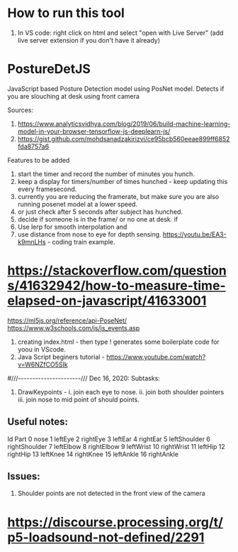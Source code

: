 # How to run this tool

1. In VS code: right click on html and select "open with Live Server" (add live server extension if you don't have it already)

# PostureDetJS
JavaScript based Posture Detection model using PosNet model. Detects if you are slouching at desk using front camera

Sources: 
1. https://www.analyticsvidhya.com/blog/2019/06/build-machine-learning-model-in-your-browser-tensorflow-js-deeplearn-js/
2. https://gist.github.com/mohdsanadzakirizvi/ce95bcb560eeae899ff6852fda8757a6


Features to be added
1. start the timer and record the number of minutes you hunch. 
2. keep a display for timers/number of times hunched - keep updating this every framesecond.
3. currently you are reducing the framerate, but make sure you are also running posenet model at a lower speed.
4. or just check after 5 seconds after subject has hunched.
5. decide if someone is in the frame/ or no one at desk. if 
6. Use lerp for smooth interpolation and
7. use distance from nose to eye for depth sensing. 
https://youtu.be/EA3-k9mnLHs - coding train example. 

# https://stackoverflow.com/questions/41632942/how-to-measure-time-elapsed-on-javascript/41633001


https://ml5js.org/reference/api-PoseNet/
https://www.w3schools.com/js/js_events.asp

1. creating index.html - then type !<TAB> generates some boilerplate code for yoou in VScode.
2. Java Script beginers tutorial - https://www.youtube.com/watch?v=W6NZfCO5SIk


#///----------------------/// Dec 16, 2020:
Subtasks:
1. DrawKeypoints -
    i. join each eye to nose. 
    ii. join both shoulder pointers
    iii. join nose to mid point of should points.

## Useful notes:
Id	Part
0	nose
1	leftEye
2	rightEye
3	leftEar
4	rightEar
5	leftShoulder
6	rightShoulder
7	leftElbow
8	rightElbow
9	leftWrist
10	rightWrist
11	leftHip
12	rightHip
13	leftKnee
14	rightKnee
15	leftAnkle
16	rightAnkle

## Issues:
1. Shoulder points are not detected in the front view of the camera

# https://discourse.processing.org/t/p5-loadsound-not-defined/2291